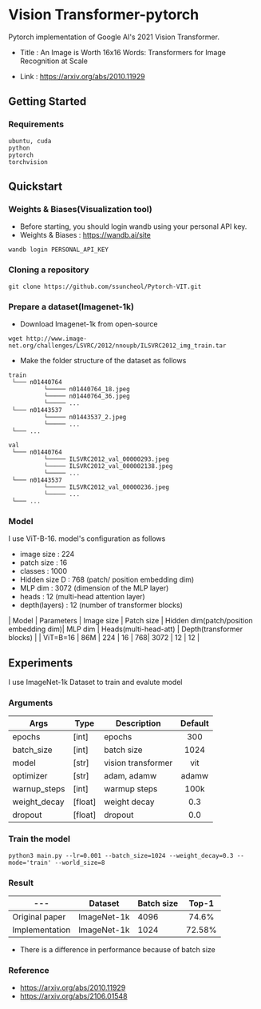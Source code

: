 # Vision Transformer-pytorch 

Pytorch implementation of Google AI's 2021 Vision Transformer. 

- Title : An Image is Worth 16x16 Words: Transformers for Image Recognition at Scale

- Link : https://arxiv.org/abs/2010.11929

## Getting Started 

### Requirements 

```shell (add the version)
ubuntu, cuda
python
pytorch
torchvision
```

##  Quickstart 

### Weights & Biases(Visualization tool)

- Before starting, you should login wandb using your personal API key. 
- Weights & Biases : https://wandb.ai/site

```shell
wandb login PERSONAL_API_KEY
```

### Cloning a repository

```shell
git clone https://github.com/ssuncheol/Pytorch-VIT.git
```

### Prepare a dataset(Imagenet-1k)

- Download Imagenet-1k from open-source 

```shell 
wget http://www.image-net.org/challenges/LSVRC/2012/nnoupb/ILSVRC2012_img_train.tar
```
- Make the folder structure of the dataset as follows 

```
train
 └─── n01440764
          └───── n01440764_18.jpeg
          └───── n01440764_36.jpeg
          └───── ...
 └─── n01443537
          └───── n01443537_2.jpeg
          └───── ...
 └─── ...

val
 └─── n01440764
          └───── ILSVRC2012_val_00000293.jpeg
          └───── ILSVRC2012_val_000002138.jpeg
          └───── ...
 └─── n01443537
          └───── ILSVRC2012_val_00000236.jpeg
          └───── ...
 └─── ...
```

### Model 

I use ViT-B-16. model's configuration as follows  




- image size : 224
- patch size : 16
- classes : 1000
- Hidden size D : 768 (patch/ position embedding dim)
- MLP dim : 3072 (dimension of the MLP layer)
- heads : 12  (multi-head attention layer)
- depth(layers) : 12  (number of transformer blocks)

| Model 	| Parameters | Image size 	| Patch size 	| Hidden dim(patch/position embedding dim)| MLP dim | Heads(multi-head-att) | Depth(transformer blocks) | 
| ViT=B=16 	| 86M | 224 	| 16 	| 768| 3072 | 12 | 12 | 



## Experiments 

I use ImageNet-1k Dataset to train and evalute model 

### Arguments
| Args 	| Type 	| Description 	| Default|
|---------|--------|----------------------------------------------------|:-----:|
| epochs 	| [int] 	| epochs | 300|
| batch_size 	| [int] 	| batch size| 1024|
| model 	| [str]	| vision transformer| 	vit|
| optimizer 	| [str]	| adam, adamw| 	adamw|
| warnup_steps 	| [int]	| warmup steps| 100k|
| weight_decay 	| [float]	| weight decay | 0.3|
| dropout 	| [float]	| dropout | 0.0|


### Train the model 

```shell
python3 main.py --lr=0.001 --batch_size=1024 --weight_decay=0.3 --mode='train' --world_size=8
```

### Result 
| --- 	| Dataset 	| Batch size | Top-1 	|
|---------|--------|----------------------------------------------------|:-----:|
| Original paper 	| ImageNet-1k 	| 4096 | 74.6% 	|
| Implementation 	| ImageNet-1k 	| 1024 | 72.58% 	| 

-  There is a difference in performance because of batch size

### Reference 
- https://arxiv.org/abs/2010.11929
- https://arxiv.org/abs/2106.01548

